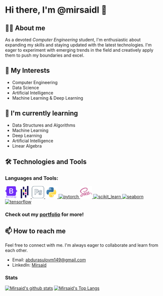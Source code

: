 # Hi there, I'm @mirsaidl 👋

## :man_technologist: About me
As a devoted *Computer Engineering* student, I'm enthusiastic about expanding my skills and staying updated with the latest technologies. I'm eager to experiment with emerging trends in the field and creatively apply them to push my boundaries and excel.

## 👀 My Interests
- Computer Engineering
- Data Science
- Artificial Intelligence
- Machine Learning & Deep Learning

## 🌱 I'm currently learning
- Data Structures and Algorithms
- Machine Learning
- Deep Learning
- Artificial Intelligence
- Linear Algebra

## :hammer_and_wrench: Technologies and Tools
<h3 align="left">Languages and Tools:</h3>
<p align="left"> <a href="https://getbootstrap.com" target="_blank" rel="noreferrer"> <img src="https://raw.githubusercontent.com/devicons/devicon/master/icons/bootstrap/bootstrap-plain-wordmark.svg" alt="bootstrap" width="40" height="40"/></a> <a href="https://pandas.pydata.org/" target="_blank" rel="noreferrer"> <img src="https://raw.githubusercontent.com/devicons/devicon/2ae2a900d2f041da66e950e4d48052658d850630/icons/pandas/pandas-original.svg" alt="pandas" width="40" height="40"/> </a> <a href="https://www.photoshop.com/en" target="_blank" rel="noreferrer"> <img src="https://raw.githubusercontent.com/devicons/devicon/master/icons/photoshop/photoshop-line.svg" alt="photoshop" width="40" height="40"/> </a> <a href="https://www.python.org" target="_blank" rel="noreferrer"> <img src="https://raw.githubusercontent.com/devicons/devicon/master/icons/python/python-original.svg" alt="python" width="40" height="40"/> </a> <a href="https://pytorch.org/" target="_blank" rel="noreferrer"> <img src="https://www.vectorlogo.zone/logos/pytorch/pytorch-icon.svg" alt="pytorch" width="40" height="40"/> </a> <a href="https://sass-lang.com" target="_blank" rel="noreferrer"> <img src="https://raw.githubusercontent.com/devicons/devicon/master/icons/sass/sass-original.svg" alt="sass" width="40" height="40"/> </a> <a href="https://scikit-learn.org/" target="_blank" rel="noreferrer"> <img src="https://upload.wikimedia.org/wikipedia/commons/0/05/Scikit_learn_logo_small.svg" alt="scikit_learn" width="40" height="40"/> </a> <a href="https://seaborn.pydata.org/" target="_blank" rel="noreferrer"> <img src="https://seaborn.pydata.org/_images/logo-mark-lightbg.svg" alt="seaborn" width="40" height="40"/> </a> <a href="https://www.tensorflow.org" target="_blank" rel="noreferrer"> <img src="https://www.vectorlogo.zone/logos/tensorflow/tensorflow-icon.svg" alt="tensorflow" width="40" height="40"/> </a> </p>


### Check out my [portfolio](https://mirsaidl.github.io/) for more!

## 📫 How to reach me
Feel free to connect with me. I'm always eager to collaborate and learn from each other. 

- Email: abdurasulovm149@gmail.com
- LinkedIn: [Mirsaid](www.linkedin.com/in/mirsaid-abdurasulov-83b0242b2)
### Stats
[![Mirsaid's github stats](https://github-readme-stats.vercel.app/api?username=mirsaidl&hide=stars&count_private=true&show_icons=true&include_all_commits=true&theme=vue-dark )](https://github.com/anuraghazra/github-readme-stats)
[![Mirsaid's Top Langs](https://github-readme-stats.vercel.app/api/top-langs/?username=mirsaidl&&exclude_repo=DevSearchUz,aiproject,fallprediction,akiyomov.github.io&layout=compact&theme=vue-dark)](https://github.com/anuraghazra/github-readme-stats)
<!---


